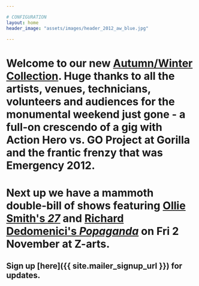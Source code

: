 ```yaml
---

# CONFIGURATION
layout: home
header_image: "assets/images/header_2012_aw_blue.jpg"

---
```


# Welcome to our new [Autumn/Winter Collection](/current/2012-autumnwinter/index.html). Huge thanks to all the artists, venues, technicians, volunteers and audiences for the monumental weekend just gone - a full-on crescendo of a gig with Action Hero vs. GO Project at Gorilla and the frantic frenzy that was Emergency 2012.

# Next up we have a mammoth double-bill of shows featuring [Ollie Smith's *27*](http://www.wordofwarning.org/current/2012-autumnwinter/olliesmith/index.html) and [Richard Dedomenici's *Popaganda*](http://www.wordofwarning.org/current/2012-autumnwinter/dedomenici/index.html) on Fri 2 November at Z-arts.

## Sign up [here]({{ site.mailer_signup_url }}) for updates.